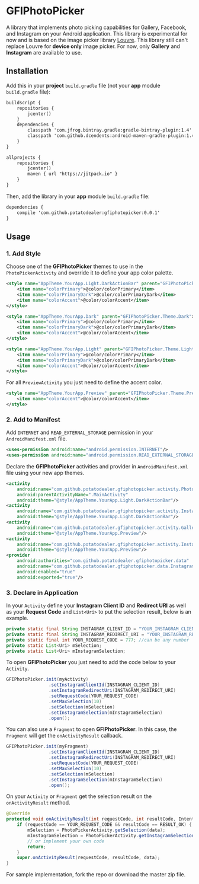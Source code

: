 # GFIPhotoPicker
A library that implements photo picking capabilities for Gallery, Facebook, and Instagram on your Android application.
This library is experimental for now and is based on the image picker library [Louvre](https://github.com/andremion/Louvre).
This library still can't replace Louvre for **device only** image picker.
For now, only **Gallery** and **Instagram** are available to use.


## Installation
Add this in your **project** `build.gradle` file (not your **app** module `build.gradle` file):
```xml
buildscript {
    repositories {
        jcenter()
    }
    dependencies {
        classpath 'com.jfrog.bintray.gradle:gradle-bintray-plugin:1.4'
        classpath 'com.github.dcendents:android-maven-gradle-plugin:1.4.1'
    }
}

allprojects {
    repositories {
        jcenter()
        maven { url "https://jitpack.io" }
    }
}
```


Then, add the library in your **app** module `build.gradle` file:
```xml
dependencies {
    compile 'com.github.potatodealer:gfiphotopicker:0.0.1'
}
```


## Usage
### 1. Add Style
Choose one of the **GFIPhotoPicker** themes to use in the `PhotoPickerActivity` and override it to define your app color palette.
```xml
<style name="AppTheme.YourApp.Light.DarkActionBar" parent="GFIPhotoPicker.Theme.Light.DarkActionBar">
    <item name="colorPrimary">@color/colorPrimary</item>
    <item name="colorPrimaryDark">@color/colorPrimaryDark</item>
    <item name="colorAccent">@color/colorAccent</item>
</style>
```
```xml
<style name="AppTheme.YourApp.Dark" parent="GFIPhotoPicker.Theme.Dark">
    <item name="colorPrimary">@color/colorPrimary</item>
    <item name="colorPrimaryDark">@color/colorPrimaryDark</item>
    <item name="colorAccent">@color/colorAccent</item>
</style>
```
```xml
<style name="AppTheme.YourApp.Light" parent="GFIPhotoPicker.Theme.Light">
    <item name="colorPrimary">@color/colorPrimary</item>
    <item name="colorPrimaryDark">@color/colorPrimaryDark</item>
    <item name="colorAccent">@color/colorAccent</item>
</style>
```

For all `PreviewActivity` you just need to define the accent color.
```xml
<style name="AppTheme.YourApp.Preview" parent="GFIPhotoPicker.Theme.Preview">
    <item name="colorAccent">@color/colorAccent</item>
</style>
```

### 2. Add to Manifest
Add `INTERNET` and `READ_EXTERNAL_STORAGE` permission in your `AndroidManifest.xml` file.
```xml
<uses-permission android:name="android.permission.INTERNET"/>
<uses-permission android:name="android.permission.READ_EXTERNAL_STORAGE" />
```

Declare the **GFIPhotoPicker** activities and provider in `AndroidManifest.xml` file using your new app themes.
```xml
<activity
    android:name="com.github.potatodealer.gfiphotopicker.activity.PhotoPickerActivity"
    android:parentActivityName=".MainActivity"
    android:theme="@style/AppTheme.YourApp.Light.DarkActionBar"/>
<activity
    android:name="com.github.potatodealer.gfiphotopicker.activity.InstagramLoginActivity"
    android:theme="@style/AppTheme.YourApp.Light.DarkActionBar"/>
<activity
    android:name="com.github.potatodealer.gfiphotopicker.activity.GalleryPreviewActivity"
    android:theme="@style/AppTheme.YourApp.Preview"/>
<activity
    android:name="com.github.potatodealer.gfiphotopicker.activity.InstagramPreviewActivity"
    android:theme="@style/AppTheme.YourApp.Preview"/>
<provider
    android:authorities="com.github.potatodealer.gfiphotopicker.data"
    android:name="com.github.potatodealer.gfiphotopicker.data.InstagramProvider"
    android:enabled="true"
    android:exported="true"/>
```

### 3. Declare in Application
In your `Activity` define your **Instagram Client ID** and **Redirect URI** as well as your **Request Code** and `List<Uri>` to put the selection result, below is an example.
```java
private static final String INSTAGRAM_CLIENT_ID = "YOUR_INSTAGRAM_CLIENT_ID";
private static final String INSTAGRAM_REDIRECT_URI = "YOUR_INSTAGRAM_REDIRECT_URI";
private static final int YOUR_REQUEST_CODE = 777; //can be any number
private static List<Uri> mSelection;
private static List<Uri> mInstagramSelection;
```

To open **GFIPhotoPicker** you just need to add the code below to your `Activity`.
```java
GFIPhotoPicker.init(myActivity)
                .setInstagramClientId(INSTAGRAM_CLIENT_ID)
                .setInstagramRedirectUri(INSTAGRAM_REDIRECT_URI)
                .setRequestCode(YOUR_REQUEST_CODE)
                .setMaxSelection(10)
                .setSelection(mSelection)
                .setInstagramSelection(mInstagramSelection)
                .open();
```

You can also use a `Fragment` to open **GFIPhotoPicker**. In this case, the `Fragment` will get the `onActivityResult` callback.
```java
GFIPhotoPicker.init(myFragment)
                .setInstagramClientId(INSTAGRAM_CLIENT_ID)
                .setInstagramRedirectUri(INSTAGRAM_REDIRECT_URI)
                .setRequestCode(YOUR_REQUEST_CODE)
                .setMaxSelection(10)
                .setSelection(mSelection)
                .setInstagramSelection(mInstagramSelection)
                .open();
```

On your `Activity` or `Fragment` get the selection result on the `onActivityResult` method.
```java
@Override
protected void onActivityResult(int requestCode, int resultCode, Intent data) {
    if (requestCode == YOUR_REQUEST_CODE && resultCode == RESULT_OK) {
        mSelection = PhotoPickerActivity.getSelection(data);
        mInstagramSelection = PhotoPickerActivity.getInstagramSelection(data);
        // or implement your own code
        return;
    }
    super.onActivityResult(requestCode, resultCode, data);
}
```

For sample implementation, fork the repo or download the master zip file.

